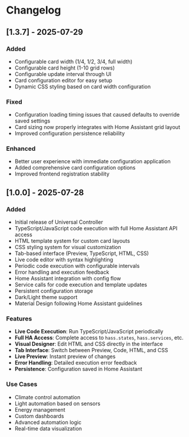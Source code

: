 # Changelog

## [1.3.7] - 2025-07-29

### Added
- Configurable card width (1/4, 1/2, 3/4, full width)
- Configurable card height (1-10 grid rows)
- Configurable update interval through UI
- Card configuration editor for easy setup
- Dynamic CSS styling based on card width configuration

### Fixed
- Configuration loading timing issues that caused defaults to override saved settings
- Card sizing now properly integrates with Home Assistant grid layout
- Improved configuration persistence reliability

### Enhanced
- Better user experience with immediate configuration application
- Added comprehensive card configuration options
- Improved frontend registration stability

## [1.0.0] - 2025-07-28

### Added
- Initial release of Universal Controller
- TypeScript/JavaScript code execution with full Home Assistant API access
- HTML template system for custom card layouts
- CSS styling system for visual customization
- Tab-based interface (Preview, TypeScript, HTML, CSS)
- Live code editor with syntax highlighting
- Periodic code execution with configurable intervals
- Error handling and execution feedback
- Home Assistant integration with config flow
- Service calls for code execution and template updates
- Persistent configuration storage
- Dark/Light theme support
- Material Design following Home Assistant guidelines

### Features
- **Live Code Execution**: Run TypeScript/JavaScript periodically
- **Full HA Access**: Complete access to `hass.states`, `hass.services`, etc.
- **Visual Designer**: Edit HTML and CSS directly in the interface
- **Tab Interface**: Switch between Preview, Code, HTML, and CSS
- **Live Preview**: Instant preview of changes
- **Error Handling**: Detailed execution error feedback
- **Persistence**: Configuration saved in Home Assistant

### Use Cases
- Climate control automation
- Light automation based on sensors
- Energy management
- Custom dashboards
- Advanced automation logic
- Real-time data visualization
